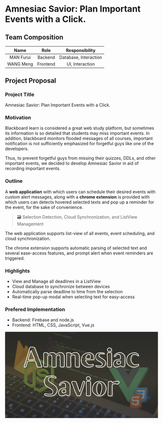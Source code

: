 # Amnesiac Savior: Plan Important Events with a Click.

## Team Composition

Name|Role|Responsibility
:-:|:-:|:-:|
MAN Furui | Backend | Database, Interaction
WANG Meng | Frontend | UI, Interaction

## Project Proposal

### Project Title

Amnesiac Savior: Plan Important Events with a Click.

### Motivation

Blackboard learn is considered a great web study platform, but sometimes its information is so detailed that students may miss important events. In addition, blackboard monitors flooded messages of all courses, important notification is not sufficiently emphasized for forgetful guys like one of the developers.

Thus, to prevent forgetful guys from missing their quizzes, DDLs, and other important events, we decided to develop Amnesiac Savior in aid of recording important events.

### Outline

A **web application** with which users can schedule their desired events with custom alert messages, along with a **chrome extension** is provided with which users can detects hovered selected texts and pop up a reminder for the event, for the sake of convenience. 

> 🗃 Selection Detection, Cloud Synchronization, and ListView Management

The web application supports list-view of all events, event scheduling, and cloud synchronization.

The chrome extension supports automatic parsing of selected text and several ease-access features, and prompt alert when event reminders are triggered.

### Highlights

- View and Manage all deadlines in a ListView
- Cloud database to synchronize between devices
- Automatically parse deadline to time from the selection
- Real-time pop-up modal when selecting text for easy-access

### Prefered Implementation

- Backend: Firebase and node.js
- Frontend: HTML, CSS, JavaScript, Vue.js

![Conceptual Implementation](./res/Amnesiac_Savior.png)